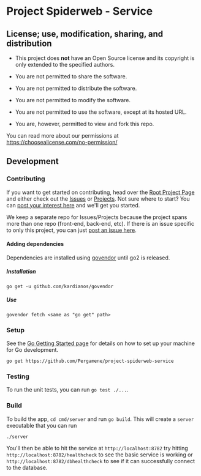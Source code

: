 # Project Spiderweb - Service

## License; use, modification, sharing, and distribution

* This project does **not** have an Open Source license and its copyright is only extended to the specified authors.
* You are not permitted to share the software.
* You are not permitted to distribute the software.
* You are not permitted to modify the software.
* You are not permitted to use the software, except at its hosted URL.

* You are, however, permitted to view and fork this repo.

You can read more about our permissions at https://choosealicense.com/no-permission/

## Development

### Contributing

If you want to get started on contributing, head over the [Root Project Page](https://github.com/Pergamene/project-spiderweb) and either check out the [Issues](https://github.com/Pergamene/project-spiderweb/issues) or [Projects](https://github.com/Pergamene/project-spiderweb/projects).  Not sure where to start?  You can [post your interest here](https://github.com/Pergamene/project-spiderweb/issues/2) and we'll get you started.

We keep a separate repo for Issues/Projects because the project spans more than one repo (front-end, back-end, etc).  If there is an issue specific to only this project, you can just [post an issue here](https://github.com/Pergamene/project-spiderweb-service/issues).

#### Adding dependencies

Dependencies are installed using [govendor](https://github.com/kardianos/govendor) until go2 is released.

##### Installation
```
go get -u github.com/kardianos/govendor
```

##### Use
```
govendor fetch <same as "go get" path>
```

### Setup

See the [Go Getting Started page](https://golang.org/doc/install) for details on how to set up your machine for Go development.

```
go get https://github.com/Pergamene/project-spiderweb-service
```

### Testing

To run the unit tests, you can run `go test ./...`.

### Build

To build the app, `cd cmd/server` and run `go build`. This will create a `server` executable that you can run

```
./server
```

You'll then be able to hit the service at `http://localhost:8782` try hitting `http://localhost:8782/healthcheck` to see the basic service is working or `http://localhost:8782/dbhealthcheck` to see if it can successfully connect to the database.
